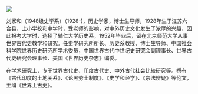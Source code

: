 ![](https://s2.loli.net/2022/08/14/JGzUIbDYwWotAl3.jpg)

刘家和（1948级史学系）（1928-)，历史学家，博士生导师，1928年生于江苏六合县，上小学校和中学时，受老师的影响，对中外历史文化发生了浓厚的兴趣，因此报考大学时，选择了辅仁大学历史系，1952年毕业后，留在北京师范大学从事世界古代史教学和研究。任史学研究所所长、历史系教授、博士生导师、中国社会科学院世界历史研究所学术委员，中国世界古代中世纪史研究会副理事长、世界古代史研究会理事长、美国《世界历史杂志》编委。

在学术研究上，专于世界古代史、印度古代史、中外古代社会比较研究等。撰有《古代印度的土地关系》、《论黑劳士制度》、《史学和经学》、《宗法辨疑》等伦文，主编《世界上古史》。